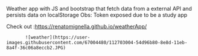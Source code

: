 Weather app with JS and bootstrap that fetch data from a external API and persists data on localStorage
Obs: Token exposed due to be a study app 

Check out :https://renatomignella.github.io/weatherApp/

           
           ![weather](https://user-images.githubusercontent.com/67004480/112703004-54d96b80-8e8d-11eb-8a4f-36c06a8eccb2.JPG)





